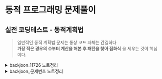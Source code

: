 # 동적 프로그래밍 문제풀이

## 실전 코딩테스트 - 동적계획법

> 일반적인 동적 계획법 문제는 통상 코드 자체는 간결하다 <br> **가장 적은 경우의 수부터 계산을 해본 후 패턴을 찾아 점화식** 을 세우는 것이 핵심이다.

<details>
<summary>backjoon_11726 노트정리</summary>

* [문제링크](https://www.acmicpc.net/problem/11726)

## 백준 11726번 2 x N 타일링

|시간제한|메모리제한|정답비율|입력조건|출력조건|
|:---:|:---:|:---:|:---:|:---:|
|1초|256MB|35%|첫째 줄에 n이 주어진다.(1 ≤ n ≤ 1,000)|첫째 줄에 2×n 크기의 직사각형을 채우는 방법의 수를 10,007로 나눈 나머지를 출력한다.

<br>

### 문제

```
2×n 크기의 직사각형을 1×2, 2×1 타일로 채우는 방법의 수를 구하는 프로그램을 작성하시오.

아래 그림은 2×5 크기의 직사각형을 채운 한 가지 방법의 예이다.
```

<img src="https://onlinejudgeimages.s3-ap-northeast-1.amazonaws.com/problem/11726/1.png" width=400>

<br>

|예제입력|예제출력|
|:---:|:---:|
|2|2|
|9|55|

<br>

### 문제풀이 전략

* 1. 점화식 찾기
        - n = 1 -> 1
        - n = 2 -> 2
        - n = 3 -> 3
        - n = 4 -> 5
        - n = 5 -> 8
        - 이런식의 진행이였기 때문에 ```f(n) = f(n-1) + f(n-2)```라고 생각했다.

* 2. 초기값 설정

    ```python
    n = int(input()) #입력값을 받는다.
    cache = [0 for i in range(n+1)] #입력 n까지의 리스트를 만든다.
    cache[0] = 0 # 조건이 n이 0이 나올 순 없지만 0으로 잡아주었다.
    cache[1] = 1 # n 이 1일땐 1이다.
    cache[2] = 2 # n 이 2일땐 2이다.
    ```

* 3. 점화식 코드 적용 
    
    ```python
    for index in range(3,n+1): #입력 n 일때 3부터 n+1은 점화식조건을 따른다.
        cache[index] = cache[index-1] + cache[index-2]
    ```

* 4. 문제 조건 검토
    
    ```python
    if n < 3: #n이 1과 2일땐 점화식에 적용받지 않음으로 계산하지 않도록 바로 그 값을 return한다.
        print(n)
    else:
        #이후 점화식 코드 및 저장공간 코드(cache)
        
        print(cache[n]%10007) #마지막엔 문제조건에 맞게 cache[n]을 제출한다.
    ```

### 답안 전체코드

```python
n = int(input())
if n < 3:
    print(n)
else:
    cache = [0 for i in range(n+1)]
    cache[0] = 0
    cache[1] = 1
    cache[2] = 2
    for index in range(3,n+1):
        cache[index] = cache[index-1] + cache[index-2]
    print(cache[n]%10007)
```

</details>

<details>
<summary>backjoon_문제번호 노트정리</summary>

* [문제링크](문제링크)

## 백준 (문제번호)번 (문제이름)

|시간제한|메모리제한|정답비율|입력조건|출력조건|
|:---:|:---:|:---:|:---:|:---:|
|1초|256MB|35%|입력조건|출력조건

<br>

### 문제

```
문제 내용
```


<br>

|예제입력|예제출력|
|:---:|:---:|
|예제입력1|예제출력2|
|예제입력2|예제출력2|

<br>

### 문제풀이 전략



### 답안 전체코드



</details>